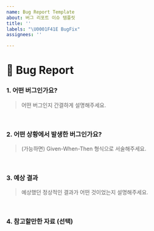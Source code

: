 ```yaml
---
name: Bug Report Template
about: 버그 리포트 이슈 템플릿
title: ''
labels: "\U0001F41E BugFix"
assignees: ''

---
```


# 🐞 Bug Report

### 1. 어떤 버그인가요?
> 어떤 버그인지 간결하게 설명해주세요.

<br>

### 2. 어떤 상황에서 발생한 버그인가요?
> (가능하면) Given-When-Then 형식으로 서술해주세요.

<br>

### 3. 예상 결과
> 예상했던 정상적인 결과가 어떤 것이었는지 설명해주세요.

<br>

### 4. 참고할만한 자료 (선택)
